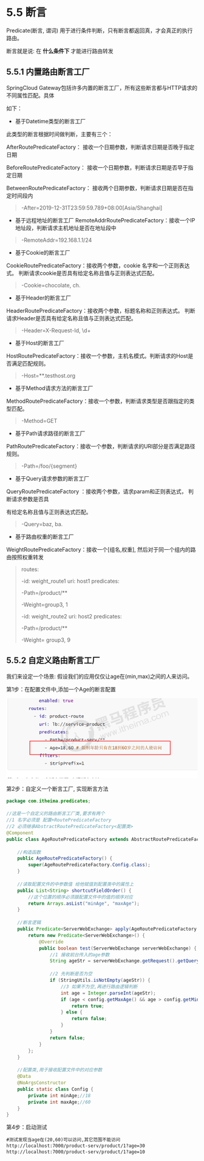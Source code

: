 # 5.5 断言

Predicate(断言, 谓词) 用于进行条件判断，只有断言都返回真，才会真正的执行路由。

断言就是说: 在 **什么条件下** 才能进行路由转发

## 5.5.1 内置路由断言工厂

SpringCloud Gateway包括许多内置的断言工厂，所有这些断言都与HTTP请求的不同属性匹配。具体

如下：

- 基于Datetime类型的断言工厂

此类型的断言根据时间做判断，主要有三个：

AfterRoutePredicateFactory： 接收一个日期参数，判断请求日期是否晚于指定日期

BeforeRoutePredicateFactory： 接收一个日期参数，判断请求日期是否早于指定日期

BetweenRoutePredicateFactory： 接收两个日期参数，判断请求日期是否在指定时间段内

> -After=2019-12-31T23:59:59.789+08:00[Asia/Shanghai]

- 基于远程地址的断言工厂 RemoteAddrRoutePredicateFactory：接收一个IP地址段，判断请求主机地址是否在地址段中

> -RemoteAddr=192.168.1.1/24

- 基于Cookie的断言工厂

CookieRoutePredicateFactory：接收两个参数，cookie 名字和一个正则表达式。 判断请求cookie是否具有给定名称且值与正则表达式匹配。

> -Cookie=chocolate, ch.

- 基于Header的断言工厂

HeaderRoutePredicateFactory：接收两个参数，标题名称和正则表达式。 判断请求Header是否具有给定名称且值与正则表达式匹配。

> -Header=X-Request-Id, \d+

- 基于Host的断言工厂

HostRoutePredicateFactory：接收一个参数，主机名模式。判断请求的Host是否满足匹配规则。

> -Host=**.testhost.org

- 基于Method请求方法的断言工厂

MethodRoutePredicateFactory：接收一个参数，判断请求类型是否跟指定的类型匹配。

> -Method=GET

- 基于Path请求路径的断言工厂

PathRoutePredicateFactory：接收一个参数，判断请求的URI部分是否满足路径规则。

> -Path=/foo/{segment}

- 基于Query请求参数的断言工厂

QueryRoutePredicateFactory ：接收两个参数，请求param和正则表达式， 判断请求参数是否具

有给定名称且值与正则表达式匹配。

> -Query=baz, ba.

- 基于路由权重的断言工厂

WeightRoutePredicateFactory：接收一个[组名,权重], 然后对于同一个组内的路由按照权重转发

> routes:
>
> -id: weight_route1 uri: host1 predicates:
>
> -Path=/product/**
>
> -Weight=group3, 1
>
> -id: weight_route2 uri: host2 predicates:
>
> -Path=/product/**
>
> -Weight= group3, 9

## 5.5.2 自定义路由断言工厂

我们来设定一个场景: 假设我们的应用仅仅让age在(min,max)之间的人来访问。

第1步：在配置文件中,添加一个Age的断言配置

![断言配置文件](./assets/断言配置文件.png)



第2步：自定义一个断言工厂, 实现断言方法

```java
package com.itheima.predicates;

//这是一个自定义的路由断言工厂类,要求有两个
//1 名字必须是 配置+RoutePredicateFactory
//2 必须继承AbstractRoutePredicateFactory<配置类>
@Component
public class AgeRoutePredicateFactory extends AbstractRoutePredicateFactory<AgeRoutePredicateFactory.Config> {

    //构造函数
    public AgeRoutePredicateFactory() {
        super(AgeRoutePredicateFactory.Config.class);
    }

    //读取配置文件的中参数值 给他赋值到配置类中的属性上
    public List<String> shortcutFieldOrder() {
        //这个位置的顺序必须跟配置文件中的值的顺序对应
        return Arrays.asList("minAge", "maxAge");
    }

    //断言逻辑
    public Predicate<ServerWebExchange> apply(AgeRoutePredicateFactory.Config config) {
        return new Predicate<ServerWebExchange>() {
            @Override
            public boolean test(ServerWebExchange serverWebExchange) {
                //1 接收前台传入的age参数
                String ageStr = serverWebExchange.getRequest().getQueryParams().getFirst("age");

                //2 先判断是否为空
                if (StringUtils.isNotEmpty(ageStr)) {
                    //3 如果不为空,再进行路由逻辑判断
                    int age = Integer.parseInt(ageStr);
                    if (age < config.getMaxAge() && age > config.getMinAge()) {
                        return true;
                    } else {
                        return false;
                    }
                }
                return false;
            }
        };
    }

    //配置类,用于接收配置文件中的对应参数
    @Data
    @NoArgsConstructor
    public static class Config {
        private int minAge;//18
        private int maxAge;//60
    }
}
```

第4步：启动测试

```
#测试发现当age在(20,60)可以访问,其它范围不能访问 
http://localhost:7000/product-serv/product/1?age=30 
http://localhost:7000/product-serv/product/1?age=10
```



